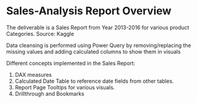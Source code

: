 # Sales-Analysis Report Overview

The deliverable is a Sales Report from Year 2013-2016 for various product Categories. 
Source: Kaggle

Data cleansing is performed using Power Query by removing/replacing the missing values and adding calculated columns to show them in visuals

Different concepts implemented in the Sales Report:
 1. DAX measures
 2. Calculated Date Table to reference date fields from other tables.
 3. Report Page Tooltips for various visuals.
 4. Drillthrough and Bookmarks
 
